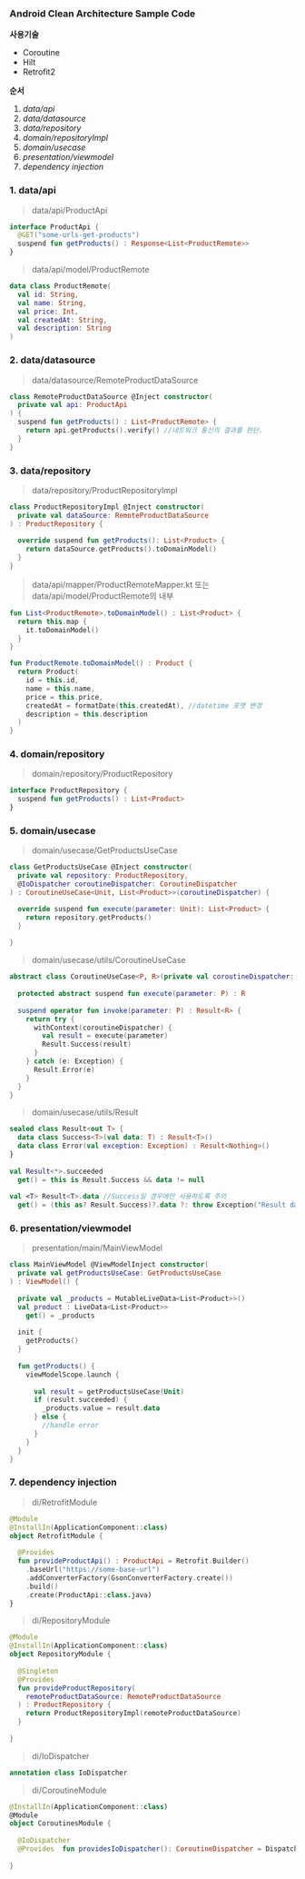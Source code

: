 
### Android Clean Architecture Sample Code

**사용기술**
- Coroutine
- Hilt
- Retrofit2

**순서** 
1. *data/api*
2. *data/datasource*
3. *data/repository*
4. *domain/repositoryImpl*
5. *domain/usecase*
6. *presentation/viewmodel*
7. *dependency injection*

### 1. data/api

> data/api/ProductApi

```kotlin
interface ProductApi {  
  @GET("some-urls-get-products")  
  suspend fun getProducts() : Response<List<ProductRemote>>  
}
```

> data/api/model/ProductRemote

```kotlin
data class ProductRemote(  
  val id: String,  
  val name: String,  
  val price: Int,  
  val createdAt: String,  
  val description: String  
)  
```

### 2. data/datasource

> data/datasource/RemoteProductDataSource

```kotlin
class RemoteProductDataSource @Inject constructor(  
  private val api: ProductApi  
) {  
  suspend fun getProducts() : List<ProductRemote> {  
	return api.getProducts().verify() //네트워크 통신의 결과를 판단.
  }  
}
```

### 3. data/repository

> data/repository/ProductRepositoryImpl

```kotlin
class ProductRepositoryImpl @Inject constructor(  
  private val dataSource: RemoteProductDataSource  
) : ProductRepository {  
  
  override suspend fun getProducts(): List<Product> {  
    return dataSource.getProducts().toDomainModel()  
  }
}
```

> data/api/mapper/ProductRemoteMapper.kt 또는 data/api/model/ProductRemote의 내부

```kotlin
fun List<ProductRemote>.toDomainModel() : List<Product> {  
  return this.map {  
    it.toDomainModel()  
  }  
}

fun ProductRemote.toDomainModel() : Product {  
  return Product(  
    id = this.id,  
    name = this.name,  
    price = this.price,  
    createdAt = formatDate(this.createdAt), //datetime 포맷 변경
    description = this.description  
  )  
}
```

### 4. domain/repository

> domain/repository/ProductRepository

```kotlin
interface ProductRepository {  
  suspend fun getProducts() : List<Product>  
}
```

### 5. domain/usecase

> domain/usecase/GetProductsUseCase

```kotlin
class GetProductsUseCase @Inject constructor(  
  private val repository: ProductRepository,  
  @IoDispatcher coroutineDispatcher: CoroutineDispatcher  
) : CoroutineUseCase<Unit, List<Product>>(coroutineDispatcher) {  

  override suspend fun execute(parameter: Unit): List<Product> {  
    return repository.getProducts()  
  }
  
}
```

> domain/usecase/utils/CoroutineUseCase

```kotlin
abstract class CoroutineUseCase<P, R>(private val coroutineDispatcher: CoroutineDispatcher) {  
  
  protected abstract suspend fun execute(parameter: P) : R  
  
  suspend operator fun invoke(parameter: P) : Result<R> {  
    return try {  
      withContext(coroutineDispatcher) {  
        val result = execute(parameter)  
        Result.Success(result)  
      }  
    } catch (e: Exception) {  
      Result.Error(e)  
    } 
  }
}
```

> domain/usecase/utils/Result

```kotlin
sealed class Result<out T> {  
  data class Success<T>(val data: T) : Result<T>()  
  data class Error(val exception: Exception) : Result<Nothing>()  
}  
  
val Result<*>.succeeded  
  get() = this is Result.Success && data != null  
  
val <T> Result<T>.data //Success일 경우에만 사용하도록 주의
  get() = (this as? Result.Success)?.data ?: throw Exception("Result data is null")
```

### 6. presentation/viewmodel

> presentation/main/MainViewModel

```kotlin
class MainViewModel @ViewModelInject constructor(  
  private val getProductsUseCase: GetProductsUseCase  
) : ViewModel() {  
  
  private val _products = MutableLiveData<List<Product>>()  
  val product : LiveData<List<Product>>  
    get() = _products  
  
  init {  
    getProducts()  
  }  
  
  fun getProducts() {  
    viewModelScope.launch {  
    
      val result = getProductsUseCase(Unit)  
      if (result.succeeded) {  
        _products.value = result.data  
      } else {  
        //handle error  
      }  
    }  
  }  
}
```

### 7. dependency injection

> di/RetrofitModule

```kotlin
@Module  
@InstallIn(ApplicationComponent::class)  
object RetrofitModule {  
  
  @Provides  
  fun provideProductApi() : ProductApi = Retrofit.Builder()  
    .baseUrl("https://some-base-url")  
    .addConverterFactory(GsonConverterFactory.create())  
    .build()  
    .create(ProductApi::class.java)  
}
```

> di/RepositoryModule

```kotlin
@Module  
@InstallIn(ApplicationComponent::class)  
object RepositoryModule {  
  
  @Singleton  
  @Provides  
  fun provideProductRepository(  
    remoteProductDataSource: RemoteProductDataSource  
  ) : ProductRepository {  
    return ProductRepositoryImpl(remoteProductDataSource)  
  }  
  
}
```

> di/IoDispatcher

```kotlin
annotation class IoDispatcher
```

> di/CoroutineModule

```kotlin
@InstallIn(ApplicationComponent::class)  
@Module  
object CoroutinesModule {  
  
  @IoDispatcher  
  @Provides  fun providesIoDispatcher(): CoroutineDispatcher = Dispatchers.IO  
      
}
```
